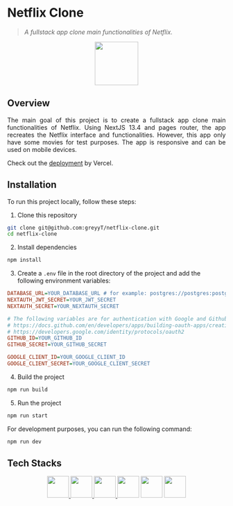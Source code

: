 # Netflix Clone

> _A fullstack app clone main functionalities of Netflix._

<p align='center'>
<img width=100 src="https://cdn4.iconfinder.com/data/icons/logos-and-brands/512/227_Netflix_logo-512.png">
</p>

## Overview

<p align="justify">
The main goal of this project is to create a fullstack app clone main functionalities of Netflix. Using NextJS 13.4 and pages router, the app recreates the Netflix interface and functionalities. However, this app only have some movies for test purposes. The app is responsive and can be used on mobile devices.
</p>

Check out the [deployment](https://greyyt-netflix-clone.vercel.app/auth) by Vercel.

## Installation

To run this project locally, follow these steps:

1. Clone this repository

```sh
git clone git@github.com:greyyT/netflix-clone.git
cd netflix-clone
```

2. Install dependencies

```sh
npm install
```

3. Create a `.env` file in the root directory of the project and add the following environment variables:

```ini
DATABASE_URL=YOUR_DATABASE_URL # for example: postgres://postgres:postgres@localhost:5432/netflix
NEXTAUTH_JWT_SECRET=YOUR_JWT_SECRET
NEXTAUTH_SECRET=YOUR_NEXTAUTH_SECRET

# The following variables are for authentication with Google and Github. You can get them from the following links:
# https://docs.github.com/en/developers/apps/building-oauth-apps/creating-an-oauth-app
# https://developers.google.com/identity/protocols/oauth2
GITHUB_ID=YOUR_GITHUB_ID
GITHUB_SECRET=YOUR_GITHUB_SECRET

GOOGLE_CLIENT_ID=YOUR_GOOGLE_CLIENT_ID
GOOGLE_CLIENT_SECRET=YOUR_GOOGLE_CLIENT_SECRET
```

4. Build the project

```sh
npm run build
```

5. Run the project

```sh
npm run start
```

For development purposes, you can run the following command:

```sh
npm run dev
```

## Tech Stacks

<p align="center">
<a href="https://nextjs.org/" rel='_blank'>
<img height=50 src="https://static-00.iconduck.com/assets.00/next-js-icon-512x512-zuauazrk.png">
</a>
<a href="https://next-auth.js.org/getting-started/example">
<img height=50 src="https://next-auth.js.org/img/logo/logo-sm.png">
</a>
<a href="https://www.prisma.io/">
<img height=50 src="https://static-00.iconduck.com/assets.00/prisma-icon-423x512-isxs6996.png">
</a>
<img height=50 src="https://axios-http.com/assets/logo.svg">
<img height=50 src="https://static-00.iconduck.com/assets.00/tailwind-css-icon-2048x1229-u8dzt4uh.png">
<img height=50 src="https://repository-images.githubusercontent.com/218115303/d5e0ba80-f99c-11e9-84a1-1a0aea770883">
</p>
